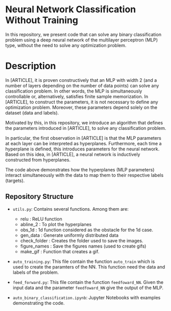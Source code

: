 # Neural Network Classification Without Training

In this repository, we present code that can solve any binary classification problem using a deep neural network of the multilayer perceptron (MLP) type, without the need to solve any optimization problem.

# Description

In [ARTICLE], it is proven constructively that an MLP with width 2 (and a number of layers depending on the number of data points) can solve any classification problem. In other words, the MLP is simultaneously controllable or, alternatively, satisfies finite sample memorization. In [ARTICLE], to construct the parameters, it is not necessary to define any optimization problem. Moreover, these parameters depend solely on the dataset (data and labels).

Motivated by this, in this repository, we introduce an algorithm that defines the parameters introduced in [ARTICLE], to solve any classification problem.

In particular, the first observation in [ARTICLE] is that the MLP parameters at each layer can be interpreted as hyperplanes. Furthermore, each time a hyperplane is defined, this introduces parameters for the neural network. Based on this idea, in [ARTICLE], a neural network is inductively constructed from hyperplanes.

The code above demonstrates how the hyperplanes (MLP parameters) interact simultaneously with the data to map them to their respective labels (targets).





## Repository Structure

- `utils.py`: Contains several functions. Among them are:
  * relu : ReLU function 
  * abline_2 : To plot the hyperplanes
  * obs_1d : 1d function considered as the obstacle for the 1d case.
  * gen_data :  Generate uniformly distributed data
  * check_folder : Creates the folder used to save the images. 
  * figure_names : Save the figures names (used to create gifs)
  * make_gif : Function that creates a gif.
              
  
- `auto_training.py`: This file contain the function `auto_train` which is used to create the paramters of the NN. This function need the data and labels of the problem.
- `feed_forward.py`:  This file contain the function `feedfoward_NN`. Given the input data and the parameter `feedfoward_NN` give the output of the MLP.
- `auto_binary_classification.ipynb`: Jupyter Notebooks with examples demonstrating the code.

